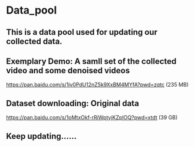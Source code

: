 # Data_pool 
## This is a data pool used for updating our collected data.

## Exemplary Demo: A samll set of the collected video and some denoised videos
https://pan.baidu.com/s/1iv0PdU12nZ5k9XxBM4MYfA?pwd=zqtc   (235 MB) 

## Dataset downloading: Original data
https://pan.baidu.com/s/1oMtxOkf-rRiWptyjKZpIOQ?pwd=xtdt   (39 GB)

## Keep updating...... 


